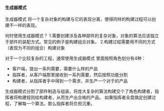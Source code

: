 #### 生成器模式

生成器模式
将一个复杂对象的构建与它的表现分离，使得同样的构建过程可以创建不一样的表现。

何时使用生成器模式？
1.需要创建涉及各种部件的复杂对象，对象的算法应该独立于部件的装配方式。常见的例子是构建组合对象。
2.构建过程需要用不同的方式（表现为不同的组合）构建对象

对于一个比较复杂的工程，通常使用生成器模式
里面按照角色划分有4种：
- 客户端，提出一系列需要，需要什么样的产品
- 指挥者，从客户端那里接收到一系列需要，然后按照功能分割
- 构建者，从指挥者手中得到一个需求，并生产一个对于的产品

生成器模式分割了部件制造与组装，将庞大复杂的算法构建交个了角色构建者，指挥者将构建规则给构建者，从而生产出合格的产品。 如果指挥者全盘搞定创建过程，了解每一个算法。那么指挥者将负担沉重。
